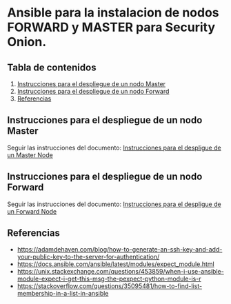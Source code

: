 # Ansible para la instalacion de nodos FORWARD y MASTER para Security Onion.

## Tabla de contenidos

1. [Instrucciones para el despliegue de un nodo Master](#instrucciones-para-el-despliegue-de-un-nodo-master)
2. [Instrucciones para el despliegue de un nodo Forward](#instrucciones-para-el-despliegue-de-un-nodo-forward)
3. [Referencias](#referencias)


## Instrucciones para el despliegue de un nodo Master

 Seguir las instrucciones del documento: [Instrucciones para el despligue de un Master Node](documentacion/instructions-master-node.md)

## Instrucciones para el despliegue de un nodo Forward

 Seguir las instrucciones del documento: [Instrucciones para el despligue de un Forward Node](documentacion/instructions-forward-node.md)

## Referencias

* https://adamdehaven.com/blog/how-to-generate-an-ssh-key-and-add-your-public-key-to-the-server-for-authentication/
* https://docs.ansible.com/ansible/latest/modules/expect_module.html
* https://unix.stackexchange.com/questions/453859/when-i-use-ansible-module-expect-i-get-this-msg-the-pexpect-python-module-is-r
* https://stackoverflow.com/questions/35095481/how-to-find-list-membership-in-a-list-in-ansible

















